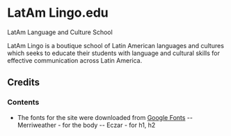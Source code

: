 # LatAm Lingo.edu
 LatAm Language and Culture School

LatAm Lingo is a boutique school of Latin American languages and cultures which seeks to educate their students with language and cultural skills for effective communication across Latin America.

## Credits
### Contents
- The fonts for the site were downloaded from [Google Fonts](https://fonts.google.com)
-- Merriweather - for the body
-- Eczar - for h1, h2